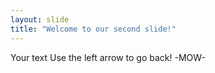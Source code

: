 ```yaml
---
layout: slide
title: "Welcome to our second slide!"
---
```

Your text
Use the left arrow to go back! -MOW-
